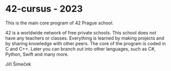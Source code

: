 # 42-cursus - 2023

This is the main core program of 42 Prague school.

42 is a worldwide network of free private schools. This school does not have any teachers or classes. Everything is learned by making projects and by sharing knowledge with other peers. The core of the program is coded in C and C++. Later you can branch out into other languages, such as C#, Python, Swift and many more.

Jiří Šimeček
